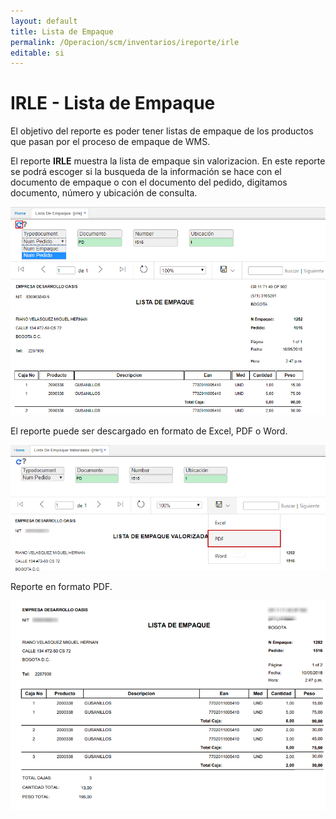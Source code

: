 ```yaml
---
layout: default
title: Lista de Empaque
permalink: /Operacion/scm/inventarios/ireporte/irle
editable: si
---
```


# IRLE - Lista de Empaque

El objetivo del reporte es poder tener listas de empaque de los productos que pasan por el proceso de empaque de WMS.  

El reporte **IRLE** muestra la lista de empaque sin valorizacion. En este reporte se podrá escoger si la busqueda de la información se hace con el documento de empaque o con el documento del pedido, digitamos documento, número y ubicación de consulta.  

![](irle2.png)

El reporte puede ser descargado en formato de Excel, PDF o Word.  

![](irle6.png)

Reporte en formato PDF.  

![](irle4.png)



